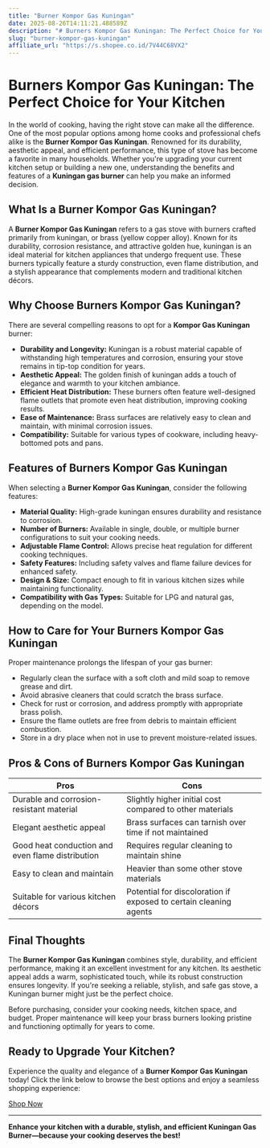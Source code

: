 ```yaml
---
title: "Burner Kompor Gas Kuningan"
date: 2025-08-26T14:11:21.488589Z
description: "# Burners Kompor Gas Kuningan: The Perfect Choice for Your Kitchen..."
slug: "burner-kompor-gas-kuningan"
affiliate_url: "https://s.shopee.co.id/7V44C68VX2"
---
```

# Burners Kompor Gas Kuningan: The Perfect Choice for Your Kitchen

In the world of cooking, having the right stove can make all the difference. One of the most popular options among home cooks and professional chefs alike is the **Burner Kompor Gas Kuningan**. Renowned for its durability, aesthetic appeal, and efficient performance, this type of stove has become a favorite in many households. Whether you're upgrading your current kitchen setup or building a new one, understanding the benefits and features of a **Kuningan gas burner** can help you make an informed decision.

## What Is a Burner Kompor Gas Kuningan?

A **Burner Kompor Gas Kuningan** refers to a gas stove with burners crafted primarily from kuningan, or brass (yellow copper alloy). Known for its durability, corrosion resistance, and attractive golden hue, kuningan is an ideal material for kitchen appliances that undergo frequent use. These burners typically feature a sturdy construction, even flame distribution, and a stylish appearance that complements modern and traditional kitchen décors.

## Why Choose Burners Kompor Gas Kuningan?

There are several compelling reasons to opt for a **Kompor Gas Kuningan** burner:

- **Durability and Longevity:** Kuningan is a robust material capable of withstanding high temperatures and corrosion, ensuring your stove remains in tip-top condition for years.
- **Aesthetic Appeal:** The golden finish of kuningan adds a touch of elegance and warmth to your kitchen ambiance.
- **Efficient Heat Distribution:** These burners often feature well-designed flame outlets that promote even heat distribution, improving cooking results.
- **Ease of Maintenance:** Brass surfaces are relatively easy to clean and maintain, with minimal corrosion issues.
- **Compatibility:** Suitable for various types of cookware, including heavy-bottomed pots and pans.

## Features of Burners Kompor Gas Kuningan

When selecting a **Burner Kompor Gas Kuningan**, consider the following features:

- **Material Quality:** High-grade kuningan ensures durability and resistance to corrosion.
- **Number of Burners:** Available in single, double, or multiple burner configurations to suit your cooking needs.
- **Adjustable Flame Control:** Allows precise heat regulation for different cooking techniques.
- **Safety Features:** Including safety valves and flame failure devices for enhanced safety.
- **Design & Size:** Compact enough to fit in various kitchen sizes while maintaining functionality.
- **Compatibility with Gas Types:** Suitable for LPG and natural gas, depending on the model.

## How to Care for Your Burners Kompor Gas Kuningan

Proper maintenance prolongs the lifespan of your gas burner:

- Regularly clean the surface with a soft cloth and mild soap to remove grease and dirt.
- Avoid abrasive cleaners that could scratch the brass surface.
- Check for rust or corrosion, and address promptly with appropriate brass polish.
- Ensure the flame outlets are free from debris to maintain efficient combustion.
- Store in a dry place when not in use to prevent moisture-related issues.

## Pros & Cons of Burners Kompor Gas Kuningan

| Pros                                               | Cons                                              |
|-----------------------------------------------------|---------------------------------------------------|
| Durable and corrosion-resistant material           | Slightly higher initial cost compared to other materials |
| Elegant aesthetic appeal                           | Brass surfaces can tarnish over time if not maintained |
| Good heat conduction and even flame distribution  | Requires regular cleaning to maintain shine     |
| Easy to clean and maintain                        | Heavier than some other stove materials            |
| Suitable for various kitchen décors               | Potential for discoloration if exposed to certain cleaning agents |

## Final Thoughts

The **Burner Kompor Gas Kuningan** combines style, durability, and efficient performance, making it an excellent investment for any kitchen. Its aesthetic appeal adds a warm, sophisticated touch, while its robust construction ensures longevity. If you're seeking a reliable, stylish, and safe gas stove, a Kuningan burner might just be the perfect choice.

Before purchasing, consider your cooking needs, kitchen space, and budget. Proper maintenance will keep your brass burners looking pristine and functioning optimally for years to come.

## Ready to Upgrade Your Kitchen?

Experience the quality and elegance of a **Burner Kompor Gas Kuningan** today! Click the link below to browse the best options and enjoy a seamless shopping experience:

[Shop Now](https://s.shopee.co.id/7V44C68VX2)

---

**Enhance your kitchen with a durable, stylish, and efficient **Kuningan Gas Burner**—because your cooking deserves the best!**